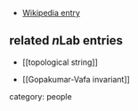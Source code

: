
* [Wikipedia entry](https://en.wikipedia.org/wiki/Rajesh_Gopakumar)

## related $n$Lab entries

* [[topological string]]

* [[Gopakumar-Vafa invariant]]

category: people